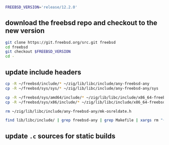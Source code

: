 ```sh
FREEBSD_VERSION='release/12.2.0'
```

## download the freebsd repo and checkout to the new version
```sh
git clone https://git.freebsd.org/src.git freebsd
cd freebsd
git checkout $FREEBSD_VERSION
cd -
```

## update include headers
```sh
cp -R ~/freebsd/include/* ~/zig/lib/libc/include/any-freebsd-any
cp -R ~/freebsd/sys/sys/* ~/zig/lib/libc/include/any-freebsd-any/sys

cp -R ~/freebsd/sys/amd64/include/* ~/zig/lib/libc/include/x86_64-freebsd-any/machine
cp -R ~/freebsd/sys/x86/include/* ~/zig/lib/libc/include/x86_64-freebsd-any/x86

rm ~/zig/lib/libc/include/any-freebsd-any/mk-osreldate.h

find lib/libc/include/ | grep freebsd-any | grep Makefile | xargs rm "{}"
```

## update `.c` sources for static builds